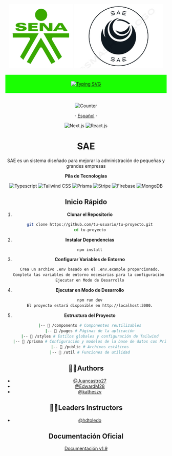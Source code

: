 <!-- Banner SAE -->
<div align="center">
	<img height="200px" src="/public/sena.png" alt="Logo SENA"/>
  <img height="200px" src="/public/logo.jpeg" alt="Logo SAE"/>
</div>
<br>
<div align="center">
<div align="center" style="background-color: #1AFF02; padding: 20px;">
  <a href="https://git.io/typing-svg">
    <img src="https://readme-typing-svg.demolab.com?font=Fira+Code&duration=4000&pause=1000&color=1AFF02&center=true&vCenter=true&width=435&lines=Bienvenidos+a+SAE;Un+proyecto+de+Next.js+y+React.js" alt="Typing SVG" />
  </a>
</div>
<br>
<div align="center">
<p align="center"> <img src="https://komarev.com/ghpvc/?username=xh0pe&label=Usuarios&color=1abc58&style=flat" alt="Counter" /> </p>


<p>
  ·
  <a href="/docs/readme_es.md">Español</a>
  ·
</p>


<p align="left">
</p>

![Next.js](https://img.shields.io/badge/Next.js-000000?style=for-the-badge&logo=next.js&logoColor=white)
![React.js](https://img.shields.io/badge/React.js-61DAFB?style=for-the-badge&logo=react&logoColor=white)

</div>

<!-- Información principal -->
<div align="center">
  <h1>SAE</h1>
  <p>SAE es un sistema diseñado para mejorar la administración de pequeñas y grandes empresas</p>
  
  <!-- Stack utilizado -->
  **Pila de Tecnologías**
  
  ![Typescript](https://img.shields.io/badge/Typescript-3178C6?style=for-the-badge&logo=typescript&logoColor=white)
  ![Tailwind CSS](https://img.shields.io/badge/Tailwind_CSS-38B2AC?style=for-the-badge&logo=tailwind-css&logoColor=white)
  ![Prisma](https://img.shields.io/badge/Prisma-2D3748?style=for-the-badge&logo=prisma&logoColor=white)
  ![Stripe](https://img.shields.io/badge/Stripe-008CDD?style=for-the-badge&logo=stripe&logoColor=white)
  ![Firebase](https://img.shields.io/badge/Firebase-FFCA28?style=for-the-badge&logo=firebase&logoColor=black)
  ![MongoDB](https://img.shields.io/badge/MongoDB-47A248?style=for-the-badge&logo=mongodb&logoColor=white)
</div>

## Inicio Rápido

1. **Clonar el Repositorio**
   ```bash
   git clone https://github.com/tu-usuario/tu-proyecto.git
   cd tu-proyecto

2. **Instalar Dependencias**
   ```bash
   npm install

3. **Configurar Variables de Entorno**
   ```bash
   Crea un archivo .env basado en el .env.example proporcionado.
   Completa las variables de entorno necesarias para la configuración de Stripe, Prisma y otras claves secretas requeridas.
   Ejecutar en Modo de Desarrollo

4. **Ejecutar en Modo de Desarrollo**
   ```bash
   npm run dev
   El proyecto estará disponible en http://localhost:3000.

5. **Estructura del Proyecto**
   ```bash
   |-- 📁 /components # Componentes reutilizables
   |-- 📁 /pages # Páginas de la aplicación
   |-- 📁 /styles # Estilos globales y configuración de Tailwind
   |-- 📁 /prisma # Configuración y modelos de la base de datos con Prisma
   |-- 📁 /public # Archivos estáticos
   |-- 📁 /util # Funciones de utilidad

<!-- Autores del proyecto -->
## 👨‍💻Authors

- [@Juancastro27](https://github.com/juancastro27)
- [@EdwardM28](https://github.com/EdwardM28)
- [@katheszv](https://github.com/katheszv)

## 👨‍🏫Leaders Instructors
- [@hdtoledo](https://github.com/hdtoledo)

<!-- Documentación oficial -->
## Documentación Oficial

[Documentación v1.9](https://docs.google.com/document/d/1Savy7Rl1RXcVc7oTE73I-Ue3_nd-7G1Z/edit?usp=sharing&ouid=102635390576364738500&rtpof=true&sd=true)

